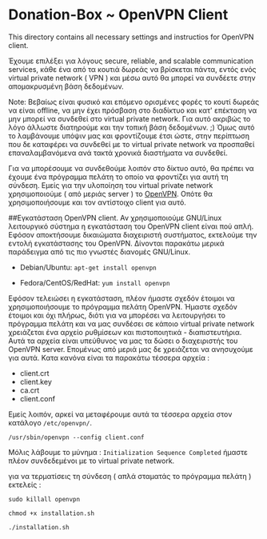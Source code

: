 # Donation-Box ~ OpenVPN Client

This directory contains all necessary settings and instructios for OpenVPN client.

Έχουμε επιλέξει για λόγους secure, reliable, and scalable communication services, κάθε ένα από τα κουτιά δωρεάς να βρίσκεται πάντα, εντός ενός virtual private network ( VPN ) και μέσω αυτό θα μπορεί να συνδέετε στην απομακρυσμένη βάση δεδομένων.

Note: Βεβαίως είναι φυσικό και επόμενο ορισμένες φορές το κουτί δωρεάς να είναι offline, να μην έχει πρόσβαση στο διαδίκτυο και κατ' επέκταση να μην μπορεί να συνδεθεί στο virtual private network. Για αυτό ακριβώς το λόγο άλλωστε διατηρούμε και την τοπική βάση δεδομένων. ;)
Όμως αυτό το λαμβάνουμε υπόψιν μας και φροντίζουμε έτσι ώστε, στην περίπτωση που δε καταφέρει να συνδεθεί με το virtual private network να προσπαθεί επαναλαμβανόμενα ανά τακτά χρονικά διαστήματα να συνδεθεί.

Για να μπορέσουμε να συνδεθούμε λοιπόν στο δίκτυο αυτό, θα πρέπει να έχουμε ένα πρόγραμμα πελάτη το οποίο να φροντίζει για αυτή τη σύνδεση. Εμείς για την υλοποίηση του virtual private network χρησιμοποιούμε ( από μεριάς server ) το [OpenVPN](https://openvpn.net/index.php/open-source.html). Οπότε θα χρησιμοποιήσουμε και τον αντίστοιχο client για αυτό.

##Εγκατάσταση OpenVPN client.
Αν χρησιμοποιούμε GNU/Linux λειτουργικό σύστημα η εγκατάσταση του OpenVPN client είναι πού απλή. Εφόσον αποκτήσουμε δικαιώματα διαχειριστή συστήματος, εκτελούμε την εντολή εγκατάστασης του OpenVPN. Δίνονται παρακάτω μερικά παράδειγμα από τις πιο γνωστές διανομές GNU/Linux.

- Debian/Ubuntu:
`apt-get install openvpn`

- Fedora/CentOS/RedHat:
`yum install openvpn`


Εφόσον τελειώσει η εγκατάσταση, πλέον ήμαστε σχεδόν έτοιμοι να χρησιμοποιήσουμε το πρόγραμμα πελάτη OpenVPN.
Ήμαστε σχεδόν έτοιμοι και όχι πλήρως, διότι για να μπορέσει να λειτουργήσει το πρόγραμμα πελάτη και να μας συνδέσει σε κάποιο virtual private network χρειάζεται ένα αρχείο ρυθμίσεων και πιστοποιητικά - διαπιστευτήρια. Αυτά τα αρχεία είναι υπεύθυνος να μας τα δώσει ο διαχειριστής του OpenVPN server. Επομένως από μεριά μας δε χρειάζεται να ανησυχούμε για αυτά.
Κατα κανόνα είναι τα παρακάτω τέσσερα αρχεία :
- client.crt
- client.key
- ca.crt
- client.conf

Εμείς λοιπόν, αρκεί να μεταφέρουμε αυτά τα τέσσερα αρχεία στον κατάλογο `/etc/openvpn/`.


`/usr/sbin/openvpn --config client.conf`

Μόλις λάβουμε το μύνημα : `Initialization Sequence Completed` ήμαστε πλέον συνδεδεμένοι με το virtual private network.


για να τερματίσεις τη σύνδεση ( απλά σταματάς το πρόγραμμα πελάτη ) εκτελείς :

`sudo killall openvpn`


`chmod +x installation.sh`

`./installation.sh`
